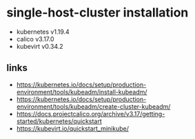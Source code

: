 # single-host-cluster installation
- kubernetes v1.19.4
- calico v3.17.0
- kubevirt v0.34.2

## links
- https://kubernetes.io/docs/setup/production-environment/tools/kubeadm/install-kubeadm/
- https://kubernetes.io/docs/setup/production-environment/tools/kubeadm/create-cluster-kubeadm/
- https://docs.projectcalico.org/archive/v3.17/getting-started/kubernetes/quickstart
- https://kubevirt.io/quickstart_minikube/